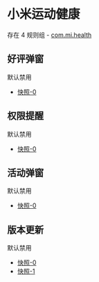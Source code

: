 # 小米运动健康

存在 4 规则组 - [com.mi.health](/src/apps/com.mi.health.ts)

## 好评弹窗

默认禁用

- [快照-0](https://i.gkd.li/i/13258813)

## 权限提醒

默认禁用

- [快照-0](https://i.gkd.li/i/13495035)

## 活动弹窗

默认禁用

- [快照-0](https://i.gkd.li/i/13537836)

## 版本更新

默认禁用

- [快照-0](https://i.gkd.li/i/13537840)
- [快照-1](https://i.gkd.li/i/13626328)
